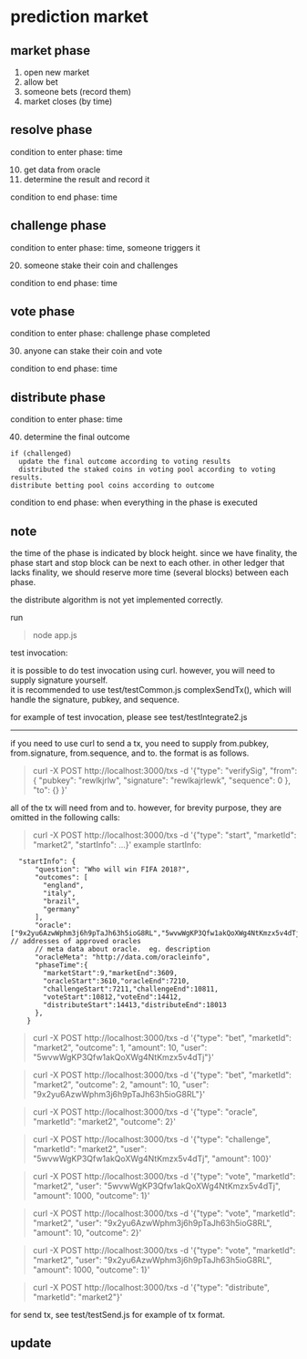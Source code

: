 prediction market
=======================

## market phase
1. open new market
2. allow bet
3. someone bets (record them)
4. market closes (by time)

## resolve phase

condition to enter phase: time

10. get data from oracle
11. determine the result and record it

condition to end phase: time

## challenge phase

condition to enter phase: time, someone triggers it

20. someone stake their coin and challenges

condition to end phase: time

## vote phase

condition to enter phase: challenge phase completed

30. anyone can stake their coin and vote

condition to end phase: time

## distribute phase
condition to enter phase: time

40. determine the final outcome

```
if (challenged)
  update the final outcome according to voting results
  distributed the staked coins in voting pool according to voting results.
distribute betting pool coins according to outcome
```

condition to end phase: when everything in the phase is executed




## note

the time of the phase is indicated by block height.  since we have finality, the
phase start and stop block can be next to each other.  in other ledger that
lacks finality, we should reserve more time (several blocks) between each phase.  


the distribute algorithm is not yet implemented correctly.



run
> node app.js


test invocation:

it is possible to do test invocation using curl.  however, you will need to supply signature yourself.  
it is recommended to use test/testCommon.js complexSendTx(), which will handle the signature, pubkey, and sequence.  

for example of test invocation, please see test/testIntegrate2.js

--------

if you need to use curl to send a tx, you need to supply from.pubkey, from.signature, from.sequence, and to.  the format is as follows.
> curl -X POST http://localhost:3000/txs -d '{"type": "verifySig", "from": { "pubkey": "rewlkjrlw", "signature": "rewlkajrlewk", "sequence": 0 }, "to": {} }'

all of the tx will need from and to.  however, for brevity purpose, they are omitted in the following calls:

> curl -X POST http://localhost:3000/txs -d '{"type": "start", "marketId": "market2", "startInfo": ...}'
example startInfo:
```
  "startInfo": {
      "question": "Who will win FIFA 2018?",
      "outcomes": [
        "england",
        "italy",
        "brazil",
        "germany"
      ],
      "oracle": ["9x2yu6AzwWphm3j6h9pTaJh63h5ioG8RL","5wvwWgKP3Qfw1akQoXWg4NtKmzx5v4dTj"], // addresses of approved oracles
      // meta data about oracle.  eg. description
      "oracleMeta": "http://data.com/oracleinfo",
      "phaseTime":{
        "marketStart":9,"marketEnd":3609,
        "oracleStart":3610,"oracleEnd":7210,
        "challengeStart":7211,"challengeEnd":10811,
        "voteStart":10812,"voteEnd":14412,
        "distributeStart":14413,"distributeEnd":18013
      },
    }
```

> curl -X POST http://localhost:3000/txs -d '{"type": "bet", "marketId": "market2", "outcome": 1, "amount": 10, "user": "5wvwWgKP3Qfw1akQoXWg4NtKmzx5v4dTj"}'

> curl -X POST http://localhost:3000/txs -d '{"type": "bet", "marketId": "market2", "outcome": 2, "amount": 10, "user": "9x2yu6AzwWphm3j6h9pTaJh63h5ioG8RL"}'

> curl -X POST http://localhost:3000/txs -d '{"type": "oracle", "marketId": "market2", "outcome": 2}'

> curl -X POST http://localhost:3000/txs -d '{"type": "challenge", "marketId": "market2", "user": "5wvwWgKP3Qfw1akQoXWg4NtKmzx5v4dTj", "amount": 100}'

> curl -X POST http://localhost:3000/txs -d '{"type": "vote", "marketId": "market2", "user": "5wvwWgKP3Qfw1akQoXWg4NtKmzx5v4dTj", "amount": 1000, "outcome": 1}'

> curl -X POST http://localhost:3000/txs -d '{"type": "vote", "marketId": "market2", "user": "9x2yu6AzwWphm3j6h9pTaJh63h5ioG8RL", "amount": 10, "outcome": 2}'

> curl -X POST http://localhost:3000/txs -d '{"type": "vote", "marketId": "market2", "user": "9x2yu6AzwWphm3j6h9pTaJh63h5ioG8RL", "amount": 1000, "outcome": 1}'

> curl -X POST http://localhost:3000/txs -d '{"type": "distribute", "marketId": "market2"}'

for send tx, see test/testSend.js for example of tx format.

## update
